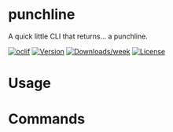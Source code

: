 punchline
=========

A quick little CLI that returns... a punchline.

[![oclif](https://img.shields.io/badge/cli-oclif-brightgreen.svg)](https://oclif.io)
[![Version](https://img.shields.io/npm/v/punchline.svg)](https://npmjs.org/package/punchline)
[![Downloads/week](https://img.shields.io/npm/dw/punchline.svg)](https://npmjs.org/package/punchline)
[![License](https://img.shields.io/npm/l/punchline.svg)](https://github.com/vip3rousmango/punchline/blob/master/package.json)

<!-- toc -->
# Usage
<!-- usage -->
# Commands
<!-- commands -->
